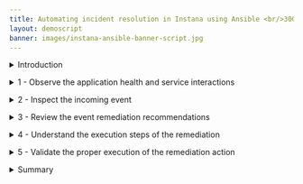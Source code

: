 ```yaml
---
title: Automating incident resolution in Instana using Ansible <br/>300-level live demo
layout: demoscript
banner: images/instana-ansible-banner-script.jpg
---
```


<span id="top"></span>

<details markdown="1">

<summary>Introduction</summary>

In this demo, we’ll see how we can analyze an incoming event in Instana and leverage the new Automation Framework (in Open Beta) to automatically remediate the issue using Ansible. Our application is a content management app called Quote of the Day (QotD) that delivers personalized content via a mobile and web channel.  Due to a recent sales promotion the application has been receiving an exponential increase in user traffic. A notification has just been received indicating users are beginning to experience slow response times. We need to investigate and resolve this incoming event before additional users are impacted and to avoid a possible outage.

Let’s get started


<br/>

</details>

<p/>

<details markdown="1">

<summary>1 - Observe the application health and service interactions</summary>

<br/>

| **1.1** | **View golden signals of the QotD application** |
| :--- | :--- |
| **Narration** | Let’s first observe the golden signals of the application. The golden signals consist of a set of four metrics that offer a wide view of the health of a service from the perspective of the end-user or consumer. The four metrics or signals are: Latency, Traffic, Errors and Saturation.|
| **Action** &nbsp; 1.1.1 | Navigate to **Instana** and click the **Applications** perspective icon. <br/> <img src="images/1-1-1.png" width="800" /> |
| **Narration** | An Application Perspective (AP) is a power tool for monitoring alerting, and analysis of a microservice environment. Each AP auto-generates a feature rich monitoring dashboard for the golden signals. It helps organize teams to stay focused on the services they are interested in. Let’s now drill into the Quote of the Day cloud-native application. |
| **Action** &nbsp; 1.1.2 | Click the **Quote of the Day** application. <br/> <img src="images/1-1-2.png" width="800" /> |
| **Action** &nbsp; 1.1.3 | Click the **Summary** tab (1). Set the time period to **Last 10 minutes** (2). Click **Live** (3). <br/> <img src="images/1-1-3.png" width="800" /> |
| **Action** &nbsp; 1.1.4 | Ensure you are on the **Summary** tab. If not, click the **Summary** tab. <br/> <img src="images/1-1-4.png" width="800" /> |
| **Narration** | By starting examining the golden signals you can quickly detect any potential problems that might be directly affecting the behavior of the QotD application.<br/><br/> Observe the increase in both the erroneous call rate (1) and the mean service latency (2). Also notice that in the Top Services chart, the qotd-rating service is now at the top of the list (3) |

<br/>

| **1.2** | **Assess service dependencies** |
| :--- | :--- |
| **Narration** | The golden signals provide an aggregate view of all the services in the application. To drill down into more granular detail we should first understand how the services are interconnected. Instana automatically discovers the relationships between the services and correlates them into a application dependency graph. |
| **Action** &nbsp; 1.2.1 | Click the **Dependencies** tab. <br/> <img src="images/1-2-1.png" width="800" /> |
| **Narration** | We can snow see how the requests are moving through the application in real time. Instana captures 100% of all traces that flow through the application and is able to automatically analyze this information to pin-point hot spots in the request flows.<br/><br/>We can quickly tell if there are some problems with the application because several services are highlighted in yellow and red. From the service dependency graph we can see that the Rating service is having a performance issue. |

**[Go to top](#place1)**

<br/><br/>

</details>

<p/>

<details markdown="1">

<summary>2 - Inspect the incoming event</summary>

<br/>

| **2.1** | **Examine the event details** |
| :--- | :--- |
| **Narration** | Instana determines how the events are related and generates an alert only if the underlying event or group of events could potentially impact an end-user. Let’s examine the critical events detected by Instana. |
| **Action** &nbsp; 2.1.1 | Click the **Events -> Issues** tab. <br/> <img src="images/2-1-1.png" width="800" /> |
| **Action** &nbsp; 2.1.2 | Click on **Pod containers not ready** event <br/> <img src="images/2-1-2.png" width="800" /> |
| **Narration** | Each Instana issue contains the – Severity with start and end times. The chart plots metric values relevant to the problem.  The performance issue is still active and needs to be resolved to address the current end-user experience problems. |

**[Go to top](#place1)**

<br/><br/>

</details>

<p/>

<details markdown="1">

<summary>3 - Review the event remediation recommendations</summary>

Before we take a look at the specific event remediations, let’s first understand how Instana goes beyond pure observability to enables you take remedial action on an incoming event without ever leaving Instana. <br/><br/> This new incident remediation feature is referred to as the Action Framework.  The Action Framework is a collection of capabilities that allow you to define and manage a remediation. The Action Catalog is a central component of the Action Framework that allows you to manage the life cycle of the remediations.  The Action Framework can also interoperate and leverage external automation platforms like Ansible.
<br/>

| **3.1** | **Choose a remediation to execute** |
| :--- | :--- |
| **Narration** | The event page lists the details behind the event. By leveraging the Action Framework however, Instana can automatically fix the issue. The Event Details page is now enriched with a list of potential remedial actions that can be executed right from within Instana to actually resolve this issue. |
| **Action** &nbsp; 3.1.1 | Review the **Recommended Actions** section. <br/> <img src="images/3-1-1.png" width="800" /> |
| **Narration** | The **Recommended Actions** section enumerates an AI-derived list of recommendations, sorted by a confidence score. You can associate any or all of these recommendations to this event by clicking the “+” icon. Since this is a read-only environment we will not be adding this recommendation to the list of actions in the event. The confidence score is derived based on several factors, such as the action definitions, tags, and the meta data from the event. The confidence score attempts to approximate the likelihood that the action will fix this event. The Action Type indicates that the remediation is contained in an Ansible playbook. We will next select a remediation to resolve the current active event. |

<br/>

| **3.2** | **Choose a remediation to execute** |
| :--- | :--- |
| **Narration** | The 'Associated Actions' section is new and provided by the Automation Framework.
When an event is raised, the pre-configured potential remediations also are attached and available in-context to accelerate the MMTF – mean time to fix. We have the option to add additional actions or remove actions if they are no longer relevant to the event. These actions will be persisted with this event. Any future occurrence of this event will then carry these newly configured remediations. |
| **Action** &nbsp; 3.2.1 |View the **Associated Actions** tab (1). Select **Get pod events**. Click **Run** (2). <br/> <img src="images/3-2-1.png" width="800" /> |
| **Narration** | Actions are executed on target nodes or agents. Let’s specify the Instana agent and host on which this action should be executed. |
| **Action** &nbsp; 3.2.2 | Set **Hosts Limit** (1) and **Target Agent** (2) with the values shown. Click **Run action** (3). <br/> <img src="images/3-2-2.png" width="800" /> |
| **Action** &nbsp; 3.2.3 | Click **OK** <br/> <img src="images/3-2-3.png" width="800" /> |
| **Narration** | The remediation is now kicked off. Instana will connect with Ansible Tower to initiate the execution of the Ansible playbook. While the playbook is executing let’s take a moment to peek under the hood to understand the Instana-Ansible integration. |

**[Go to top](#place1)**

<br/><br/>

</details>

<p/>

<details markdown="1">

<summary>4 - Understand the execution steps of the remediation</summary>

<br/>

| **4.1** | **Explore the Instana Action Framework** |
| :--- | :--- |
| **Narration** | The Instana Action Framework bridges the integration between Instana  and the Ansible automation platform. You can use this framework to create and manage user-defined automation actions natively in Instana or leverage any automations already defined in Ansible to automatically remediate incoming events. |
| **Action** &nbsp; 4.1.1 | Click **Automation** in the navigation menu. <br/> <img src="images/4-1-1.png" width="600" /> |
| **Narration** | The Action Catalog is a key component of the Action Framework. It serves as a repository of all the known remediations also called Actions. You can use the Action Catalog to create new Actions or view existing remediations from 3rd party automation providers such as Ansible. Let’s browse the remediations currently configured in the Action Catalog. |
| **Action** &nbsp; 4.1.2 | Click the **Automation -> Action Catalog** tab. <br/> <img src="images/4-1-2.png" width="800" /> |
| **Narration** | Notice the action framework supports three types of actions: a Documentation Link action, a Script action and a HTTP action.
 <br/><br/> Let’s understand what each of these mean: <br/><br/> • *Documentation Link* action: provides access to the relevant documentation to diagnose or remediate a known issue directly from the event context <br/> • *Script* action: an automation script that can run on your agent using a Script Action Sensor that is part of the automation framework <br/> • *HTTP* action: specifies HTTP calls to invoke webhooks or other REST APIs on your agent by using the new HTTP action sensor. <br/><br/> The Instana-Action Framework synchronizes with the Red Hat Ansible Automation Platform (RHAAP) and imports the pre-defined Ansible playbooks. The ingested Ansible playbooks are categorized in the Instana Action Catalog as Ansible actions to denote that they actually exist in RHAAP. Let’s examine a sample remediation. |
| **Action** &nbsp; 4.1.3 | Point out the Ansible action **Resolve Rating Latency** <br/> <img src="images/4-1-3.png" width="800" /> |
| **Narration** | Ansible playbooks are configured in the enterprise-wide Red Hat Ansible Automation Platform (RHAAP). Automation Controller is the command-and-control center for RHAAP. It serves as a central location to configure and manage how automation runs across your enterprise infrastructure. In this demo you may optionally explore all the Ansible playbooks in RHAAP. |

<br/>

| **4.2** | **View the available Ansible playbooks** |
| :--- | :--- |
| **Narration** | Automation Controller is the command-and-control center for RHAAP. It serves as a central location to configure and manage how automation runs across your enterprise infrastructure using job templates. |
| **Action** &nbsp; 3.2.1 | On the RHAAP console, click **Resources** (1) and then **Templates** (2). <br/> <img src="images/4-2-1.png" width="800" /> |

**[Go to top](#place1)**

<br/><br/>

</details>

<p/>

<details markdown="1">

<summary>5 - Validate the proper execution of the remediation action</summary>

<br/>

| **5.1** | **Check the execution status of the remediation flow** |
| :--- | :--- |
| **Narration** | Now that we have a better idea about how the Instana-Ansible interoperability works, let’s go back and check the execution status of the remediation  we ran earlier to remediate the active event that was generated due by the health issue of the Rating service. |
| **Action** &nbsp; 5.1.1 | Select the **Action History page** link and then select the **Get Pod events** remediation. <br/> <img src="images/5-1-1.png" width="400" /> |
| **Narration** | Notice the 'Start Time' and 'End Time' indicating that the remediation has completed. The 'Status' field on the far left validates the successful completion of the remediation.  |
| **Action** &nbsp; 5.1.2 | Click the event to get more details. Click the **View Log** link. <br/> <img src="images/5-1-2.png" width="600" /> |
| **Narration** | Each action has at least two log entries – the 'Start' and 'Stop' entries. The log output displays the steps of the script execution to help track the execution progress of the remediation. |
| **Action** &nbsp; 5.1.3 | Click the **End running action** log entry (1).<br/> <img src="images/5-1-3.png" width="600" /> |
| **Narration** | Ensure that the overall status of the Ansible playbook was successful. Also verify the Host it was executed on and the underlying reason of the failure. |

<br/>

| **5.2** | **Monitor the status of the Ansible playbook execution** |
| :--- | :--- |
| **Narration** | This step is optional. The SRE does not really need to go to Ansible at all. He can stay within Instana to perform all the remediation work. However, if there are failures it helps to understand the state of Ansible and ensure that the connectivity between Instana and Ansible is properly synchronized. |
| **Action** &nbsp; 5.2.1 | On the Ansible console tab, click **Dashboard** (1) and then **Jobs** (2). Look for **list-cpu-processes** (3). <br/> <img src="images/5-2-1.png" width="800" /> <br/> <img src="images/5-2-2.png" width="800" /> |

**[Go to top](#place1)**

<br/><br/>

</details>

<p/>

<details markdown="1">

<summary>Summary</summary>

In demo we showed how the new Automation Framework elevates Instana beyond just an observability tool that does rapid root cause analysis, to also include incident resolution. The Instana-Ansible integration enables IT ops teams to automatically execute remedial actions in a timely manner, right from within Instana without having to hop across other automation tools. This feature accelerates the time to fix an incident and drastically reduces down time.

**[Go to top](#place1)**

<br/><br/>

</details>